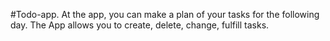 #Todo-app. At the app, you can make a plan of your tasks for the following day. The App allows you to create, delete, change, fulfill tasks.
